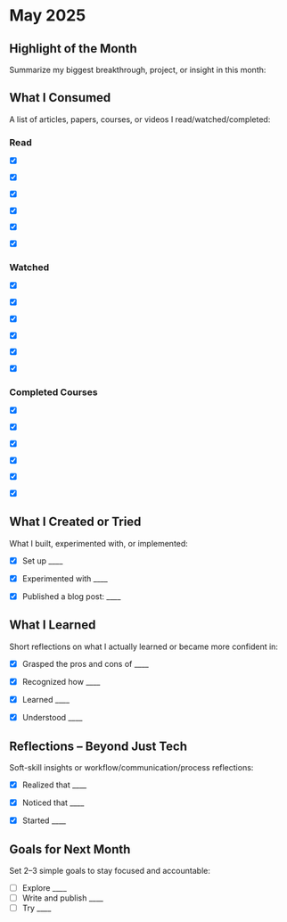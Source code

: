# May 2025

## Highlight of the Month
Summarize my biggest breakthrough, project, or insight in this month:

> 


## What I Consumed
A list of articles, papers, courses, or videos I read/watched/completed:

### Read

- [x] []()
- [x] []()
- [x] []()
- [x] []()
- [x] []()
- [x] []()


### Watched

- [x] []()
- [x] []()
- [x] []()
- [x] []()
- [x] []()
- [x] []()


### Completed Courses

- [x] []()
- [x] []()
- [x] []()
- [x] []()
- [x] []()
- [x] []()


## What I Created or Tried
What I built, experimented with, or implemented:

- [x] Set up ____
- [x] Experimented with ____
- [x] Published a blog post: ____


## What I Learned
Short reflections on what I actually learned or became more confident in:

- [x] Grasped the pros and cons of ____
- [x] Recognized how ____
- [x] Learned ____
- [x] Understood ____


## Reflections – Beyond Just Tech
Soft-skill insights or workflow/communication/process reflections:

- [x] Realized that ____
- [x] Noticed that ____
- [x] Started ____


## Goals for Next Month
Set 2–3 simple goals to stay focused and accountable:

- [ ] Explore ____
- [ ] Write and publish ____
- [ ] Try ____
